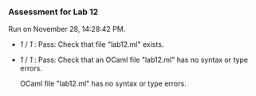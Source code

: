 ### Assessment for Lab 12

Run on November 28, 14:28:42 PM.

+  _1_ / _1_ : Pass: Check that file "lab12.ml" exists.

+  _1_ / _1_ : Pass: Check that an OCaml file "lab12.ml" has no syntax or type errors.

    OCaml file "lab12.ml" has no syntax or type errors.



